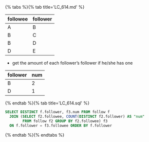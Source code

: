 {% tabs %}{% tab title='LC_614.md' %}

| followee | follower |
| -------- | -------- |
| A        | B        |
| B        | C        |
| B        | D        |
| D        | E        |

* get the amount of each follower’s follower if he/she has one

| follower | num |
| -------- | --- |
| B        | 2   |
| D        | 1   |

{% endtab %}{% tab title='LC_614.sql' %}

```sql
SELECT DISTINCT f.follower, f3.num FROM follow f
  JOIN (SELECT f2.followee, COUNT(DISTINCT f2.follower) AS "num"
        FROM follow f2 GROUP BY f2.followee) f3
  ON f.follower = f3.followee ORDER BY f.follower
```

{% endtab %}{% endtabs %}
